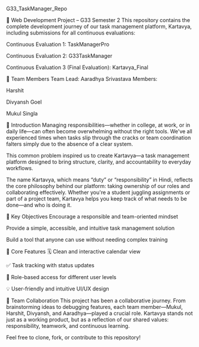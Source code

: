 G33_TaskManager_Repo

📌 Web Development Project – G33 Semester 2
This repository contains the complete development journey of our task management platform, Kartavya, including submissions for all continuous evaluations:

Continuous Evaluation 1: TaskManagerPro

Continuous Evaluation 2: G33TaskManager

Continuous Evaluation 3 (Final Evaluation): Kartavya_Final

👥 Team Members
Team Lead: Aaradhya Srivastava
Members:

Harshit

Divyansh Goel

Mukul Singla

📖 Introduction
Managing responsibilities—whether in college, at work, or in daily life—can often become overwhelming without the right tools. We've all experienced times when tasks slip through the cracks or team coordination falters simply due to the absence of a clear system.

This common problem inspired us to create Kartavya—a task management platform designed to bring structure, clarity, and accountability to everyday workflows.

The name Kartavya, which means “duty” or “responsibility” in Hindi, reflects the core philosophy behind our platform: taking ownership of our roles and collaborating effectively. Whether you're a student juggling assignments or part of a project team, Kartavya helps you keep track of what needs to be done—and who is doing it.

🎯 Key Objectives
Encourage a responsible and team-oriented mindset

Provide a simple, accessible, and intuitive task management solution

Build a tool that anyone can use without needing complex training

🔧 Core Features
🗓️ Clean and interactive calendar view

✅ Task tracking with status updates

👥 Role-based access for different user levels

💡 User-friendly and intuitive UI/UX design

🤝 Team Collaboration
This project has been a collaborative journey. From brainstorming ideas to debugging features, each team member—Mukul, Harshit, Divyansh, and Aaradhya—played a crucial role. Kartavya stands not just as a working product, but as a reflection of our shared values: responsibility, teamwork, and continuous learning.

Feel free to clone, fork, or contribute to this repository!
